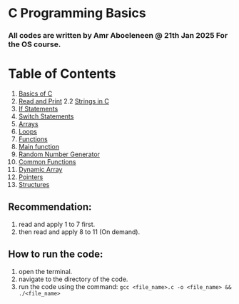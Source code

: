 # C Programming Basics 
### All codes are written by Amr Aboeleneen @ 21th Jan 2025 For the OS course.


# Table of Contents
1. [Basics of C](1.basics_c.c) 
2. [Read and Print](2.read_print.c)
2.2 [Strings in C](2.2.strings_in_c.c)
3. [If Statements](3.ifs.c)
4. [Switch Statements](4.switch.c)
5. [Arrays](5.arrays.c)
6. [Loops](6.loops.c) 
7. [Functions](7.functions.c)
8. [Main function](8.main_func.c)
9. [Random Number Generator](9.random_gen.c)
10. [Common Functions](10.common_func.c) 
11. [Dynamic Array](11.dynamic_array.c)
12. [Pointers](12.pointers.c)
13. [Structures](13.structures.c)

## Recommendation:
1. read and apply 1 to 7 first.
2. then read and apply 8 to 11 (On demand).

## How to run the code:
1. open the terminal.
2. navigate to the directory of the code.
3. run the code using the command: 
`gcc <file_name>.c -o <file_name> && ./<file_name>`
